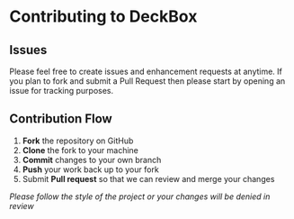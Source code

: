 # Contributing to DeckBox

## Issues

Please feel free to create issues and enhancement requests at anytime. If you plan to fork and submit a Pull Request then please start by opening an issue for tracking purposes.

## Contribution Flow

1. **Fork** the repository on GitHub
2. **Clone** the fork to your machine
3. **Commit** changes to your own branch
4. **Push** your work back up to your fork
5. Submit **Pull request** so that we can review and merge your changes

*Please follow the style of the project or your changes will be denied in review*
